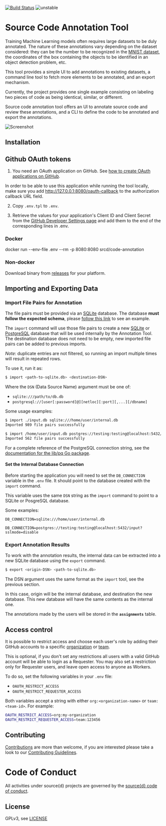 [![Build Status](https://travis-ci.org/src-d/code-annotation.svg)](https://travis-ci.org/src-d/code-annotation)
![unstable](https://svg-badge.appspot.com/badge/stability/unstable?a)

# Source Code Annotation Tool

Training Machine Learning models often requires large datasets to be duly annotated.
The nature of these annotations vary depending on the dataset considered: they can be
the number to be recognized in the [MNIST dataset](http://yann.lecun.com/exdb/mnist/),
the coordinates of the box containing the objects to be identified in an object detection problem, etc.

This tool provides a simple UI to add annotations to existing datasets, a command line tool
to fetch more elements to be annotated, and an export mechanism.

Currently, the project provides one single example consisting on labeling two pieces of code
as being identical, similar, or different.

Source code annotation tool offers an UI to annotate source code and review these annotations, and a CLI to define the code to be annotated and export the annotations.

![Screenshot](.github/screenshot.png?raw=true)

## Installation

## Github OAuth tokens

1. You need an OAuth application on GitHub. See [how to create OAuth applications on GitHub](https://developer.github.com/apps/building-oauth-apps/creating-an-oauth-app/).

In order to be able to use this application while running the tool locally, make sure you add http://127.0.0.1:8080/oauth-callback to the authorization callback URL field.

2. Copy `.env.tpl` to `.env`.

3. Retrieve the values for your application's Client ID and Client Secret from the [GitHub Developer Settings page](https://github.com/settings/developers) and add them to the end of the corresponding lines in .env.

### Docker

docker run --env-file .env --rm -p 8080:8080 srcd/code-annotation

### Non-docker

Download binary from [releases](https://github.com/src-d/code-annotation/releases) for your platform.

## Importing and Exporting Data

### Import File Pairs for Annotation

The file pairs must be provided via an [SQLite](https://sqlite.org/) database. The database **must follow the expected schema**, please [follow this link](./cli/examples/import/example.sql) to see an example.

The `import` command will use those file pairs to create a new [SQLite](https://sqlite.org/) or [PostgreSQL](https://www.postgresql.org/) database that will be used internally by the Annotation Tool. The destination database does not need to be empty, new imported file pairs can be added to previous imports.

_Note_: duplicate entries are not filtered, so running an import multiple times will result in repeated rows.

To use it, run it as:

```bash
$ import <path-to-sqlite.db> <destination-DSN>
```

Where the `DSN` (Data Source Name) argument must be one of:

* `sqlite:///path/to/db.db`
* `postgresql://[user[:password]@][netloc][:port][,...][/dbname]`

Some usage examples:

```bash
$ import ./input.db sqlite:///home/user/internal.db
Imported 989 file pairs successfully

$ import /home/user/input.db postgres://testing:testing@localhost:5432/input?sslmode=disable
Imported 562 file pairs successfully
```

For a complete reference of the PostgreSQL connection string, see the [documentation for the lib/pq Go package](https://godoc.org/github.com/lib/pq#hdr-Connection_String_Parameters).

#### Set the Internal Database Connection

Before starting the application you will need to set the `DB_CONNECTION` variable in the `.env` file. It should point to the database created with the `import` command.

This variable uses the same `DSN` string as the `import` command to point to a SQLite or PosgreSQL database.

Some examples:

```
DB_CONNECTION=sqlite:///home/user/internal.db
```

```
DB_CONNECTION=postgres://testing:testing@localhost:5432/input?sslmode=disable
```

### Export Annotation Results

To work with the annotation results, the internal data can be extracted into a new SQLite database using the `export` command.

```bash
$ export <origin-DSN> <path-to-sqlite.db>
```

The DSN argument uses the same format as the `import` tool, see the previous section.

In this case, origin will be the internal database, and destination the new database. This new database will have the same contents as the internal one.

The annotations made by the users will be stored in the **`assignments`** table.

## Access control

It is possible to restrict access and choose each user's role by adding their GitHub accounts to a specific [organization](https://help.github.com/articles/collaborating-with-groups-in-organizations/) or [team](https://help.github.com/articles/organizing-members-into-teams/).

This is optional, if you don't set any restrictions all users with a valid GitHub account will be able to login as a Requester. You may also set a restriction only for Requester users, and leave open access to anyone as Workers.

To do so, set the following variables in your `.env` file:

* `OAUTH_RESTRICT_ACCESS`
* `OAUTH_RESTRICT_REQUESTER_ACCESS`

Both variables accept a string with either `org:<organization-name>` or `team:<team-id>`. For example:

```bash
OAUTH_RESTRICT_ACCESS=org:my-organization
OAUTH_RESTRICT_REQUESTER_ACCESS=team:123456
```

## Contributing

[Contributions](https://github.com/src-d/code-annotation/issues) are more than welcome, if you are interested please take a look to our [Contributing Guidelines](CONTRIBUTING.md).

# Code of Conduct

All activities under source{d} projects are governed by the [source{d} code of conduct](CODE_OF_CONDUCT.md).

## License

GPLv3, see [LICENSE](LICENSE)

